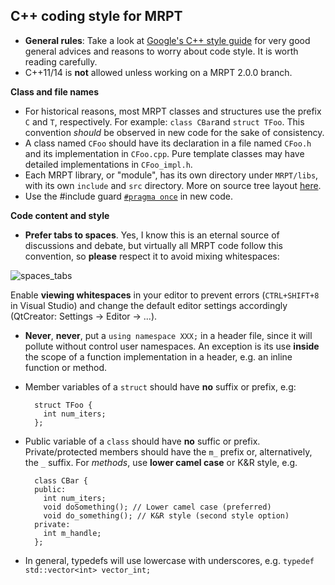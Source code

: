  **C++ coding style for MRPT**
 -------------------------------
 
* **General rules**: Take a look at [Google's C++ style guide](https://google.github.io/styleguide/cppguide.html) for very good general advices and reasons to worry about code style. It is worth reading carefully.
* C++11/14 is **not** allowed unless working on a MRPT 2.0.0 branch.

**Class and file names**
* For historical reasons, most MRPT classes and structures use the prefix `C` and `T`, respectively. For example: `class CBar`and `struct TFoo`. This convention *should* be observed in new code for the sake of consistency. 
* A class named `CFoo` should have its declaration in a file named `CFoo.h` and its implementation in `CFoo.cpp`. Pure template classes may have detailed implementations in `CFoo_impl.h`.
* Each MRPT library, or "module", has its own directory under `MRPT/libs`, with its own `include` and `src` directory. More on source tree layout [here](http://www.mrpt.org/libs_tree_layout).
* Use the #include guard [`#pragma once`](https://en.wikipedia.org/wiki/Pragma_once) in new code.

**Code content and style**

* **Prefer tabs to spaces**. Yes, I know this is an eternal source of discussions and debate, but virtually all MRPT code follow this convention, so **please** respect it to avoid mixing whitespaces:

![spaces_tabs](https://raw.githubusercontent.com/MRPT/mrpt/master/doc/coding_style_mixed_space_tabs.png)

Enable **viewing whitespaces** in your editor to prevent errors (`CTRL+SHIFT+8` in Visual Studio) and change the default editor settings accordingly (QtCreator: Settings -> Editor -> ...).

* **Never**, **never**, put a `using namespace XXX;` in a header file, since it will pollute without control user namespaces. An exception is its use **inside** the scope of a function implementation in a header, e.g. an inline function or method.

* Member variables of a `struct` should have **no** suffix or prefix, e.g: 

        struct TFoo {
          int num_iters;
        };

* Public variable of a `class` should have **no** suffic or prefix. Private/protected members should have the `m_` prefix or, alternatively, the `_` suffix. For *methods*, use **lower camel case** or K&R style, e.g.

        class CBar {
        public:
          int num_iters;
          void doSomething(); // Lower camel case (preferred)
          void do_something(); // K&R style (second style option)
        private:
          int m_handle; 
        };

* In general, typedefs will use lowercase with underscores, e.g. `typedef std::vector<int> vector_int;`
